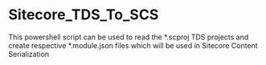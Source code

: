 # Sitecore_TDS_To_SCS
This powershell script can be used to read the *.scproj TDS projects and create respective *.module.json files which will be used in Sitecore Content Serialization

